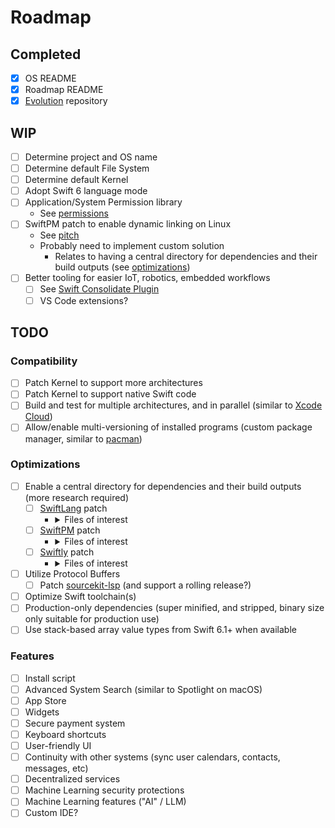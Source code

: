 # Roadmap

## Completed

- [x] OS README
- [x] Roadmap README
- [x] [Evolution](https://github.com/schwiftyos/evolution) repository

## WIP

- [ ] Determine project and OS name
- [ ] Determine default File System
- [ ] Determine default Kernel
- [ ] Adopt Swift 6 language mode
- [ ] Application/System Permission library
  - See [permissions](https://github.com/schwiftyos/permissions)
- [ ] SwiftPM patch to enable dynamic linking on Linux
  - See [pitch](https://forums.swift.org/t/77605)
  - Probably need to implement custom solution
    - Relates to having a central directory for dependencies and their build outputs (see [optimizations](#optimizations))
- [ ] Better tooling for easier IoT, robotics, embedded workflows
  - [ ] See [Swift Consolidate Plugin](https://github.com/schwiftyos/swift-consolidate-plugin)
  - [ ] VS Code extensions?

## TODO

### Compatibility

- [ ] Patch Kernel to support more architectures
- [ ] Patch Kernel to support native Swift code
- [ ] Build and test for multiple architectures, and in parallel (similar to [Xcode Cloud](https://developer.apple.com/xcode-cloud/))
- [ ] Allow/enable multi-versioning of installed programs (custom package manager, similar to [pacman](https://wiki.archlinux.org/title/Pacman)) 
     
### Optimizations

- [ ] Enable a central directory for dependencies and their build outputs (more research required)
  - [ ] [SwiftLang](https://github.com/swiftlang/swift) patch
    - <details>
      <summary>Files of interest</summary>

      - https://github.com/swiftlang/swift/blob/main/utils/build_swift/build_swift/constants.py
    </details> 
  - [ ] [SwiftPM](https://github.com/swiftlang/swift-package-manager) patch
    - <details>
      <summary>Files of interest</summary>

      - https://github.com/swiftlang/swift-package-manager/blob/main/Sources/Workspace/Workspace%2BConfiguration.swift
      - https://github.com/swiftlang/swift-package-manager/blob/main/Sources/_InternalTestSupport/SwiftPMProduct.swift
      </details>
  - [ ] [Swiftly](https://github.com/swiftlang/swiftly) patch
    - <details>
      <summary>Files of interest</summary>

      - https://github.com/swiftlang/swiftly/blob/main/Tools/build-swiftly-release/BuildSwiftlyRelease.swift
    </details> 
- [ ] Utilize Protocol Buffers
  - [ ] Patch [sourcekit-lsp](https://github.com/swiftlang/sourcekit-lsp) (and support a rolling release?)
- [ ] Optimize Swift toolchain(s)
- [ ] Production-only dependencies (super minified, and stripped, binary size only suitable for production use)
- [ ] Use stack-based array value types from Swift 6.1+ when available

### Features

- [ ] Install script
- [ ] Advanced System Search (similar to Spotlight on macOS)
- [ ] App Store
- [ ] Widgets
- [ ] Secure payment system
- [ ] Keyboard shortcuts
- [ ] User-friendly UI
- [ ] Continuity with other systems (sync user calendars, contacts, messages, etc)
- [ ] Decentralized services
- [ ] Machine Learning security protections
- [ ] Machine Learning features ("AI" / LLM)
- [ ] Custom IDE?
